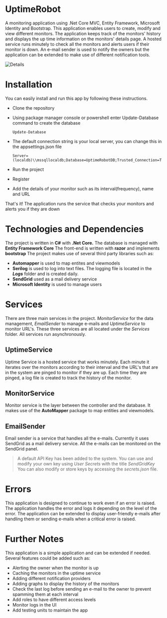 # UptimeRobot
A monitoring application using .Net Core MVC, Entity Framework, Microsoft Identity and Bootstrap. This application enables users to create, modify and view different monitors. The application keeps track of the monitors' history and displays the up time information on the monitors' details page. A hosted service runs minutely to check all the monitors and alerts users if their monitor is down. An e-mail sender is used to notify the owners but the application can be extended to make use of different notification tools.

![Details](https://i.ibb.co/PD8vd9B/Monitor-Details.jpg)

# Installation
You can easily install and run this app by following these instructions.
- Clone the repository
- Using package manager console or powershell enter Update-Database command to create the database

	  Update-Database
	  
- The default connection string is your local server, you can change this in the appsettings.json file

	  Server=(localdb)\\mssqllocaldb;Database=UptimeRobotDB;Trusted_Connection=True;MultipleActiveResultSets=true
	  
- Run the project
- Register 
- Add the details of your monitor such as its interval(frequency), name and URL

That's it! The application runs the service that checks your monitors and alerts you if they are down



# Technologies and Dependencies
The project is written in **C#** with **.Net Core.**
The database is managed with **Entity Framework Core**
The front-end is written with **razor** and implements **bootstrap**
The project makes use of several third party libraries such as:

 - **Automapper** is used to map entites and viewmodels
 - **Serilog** is used to log into text files. The logging file is located in the ***Logs*** folder and is created daily.
 - **SendGrid** used as a mail delivery service
 - **Microsoft Identity** is used to manage users

# Services
There are three main services in the project. *MonitorService* for the data management, *EmailSender* to manage e-mails and *UptimeService* to monitor URL's. These three services are all located under the *Services* folder. All services run asynchronously. 

## UptimeService
Uptime Service is a hosted service that works minutely. Each minute it iterates over the monitors according to their interval and the URL's that are in the system are pinged to monitor if they are up. Each time they are pinged, a log file is created to track the history of the monitor.

## MonitorService
Monitor service is the layer between the controller and the database. It makes use of the **AutoMapper** package to map entities and viewmodels. 

## EmailSender 
Email sender is a service that handles all the e-mails. Currently it uses SendGrid as a mail delivery service. All the e-mails can be monitored on the SendGrid panel. 
> A default API Key has been added to the system. You can use and modify your own key using *User Secrets* with the title *SendGridKey* 
> You can also modify or store keys by accessing the *secrets.json* file.

# Errors
This application is designed to continue to work even if an error is raised. The application handles the error and logs it depending on the level of the error. The application can be extended to display user-friendly e-mails after handling them or sending e-mails when a critical error is raised.

# Further Notes
This application is a simple application and can be extended if needed. Several features could be added such as:

- Alerting the owner when the monitor is up
- Caching the monitors in the uptime service
- Adding different notification providers
- Adding graphs to display the history of the monitors
- Check the last log before sending an e-mail to the owner to prevent spamming them at each interval
- Add roles to have different access levels
- Monitor logs in the UI
- Add testing units to maintain the app
